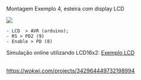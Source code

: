 Montagem Exemplo 4, esteira com display LCD

<img src=lcd_simulador.png>
	
	- LCD  > AVR (arduino);
	- RS > PD2 (9)
	- Enable > PD (8)
  
Simulação online utilizando LCD16x2: <a href=https://wokwi.com/projects/342964449732198994>Exemplo LCD </a>
  
  

<br>https://wokwi.com/projects/342964449732198994
